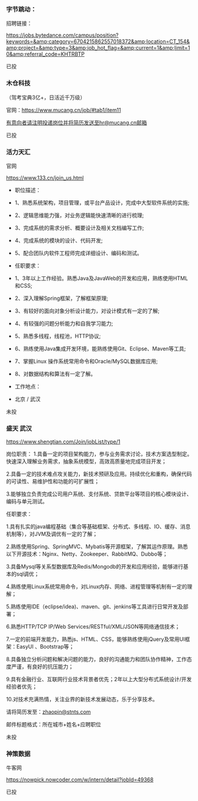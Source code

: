### 字节跳动：

招聘链接：

https://jobs.bytedance.com/campus/position?keywords=&amp;category=6704215862557018372&amp;location=CT_154&amp;project=&amp;type=3&amp;job_hot_flag=&amp;current=1&amp;limit=10&amp;referral_code=KHTRBTP

已投



### 木仓科技

（驾考宝典3亿+，日活近千万级）

官网：https://www.mucang.cn/job/#tab1/item11

有意向者请注明投递岗位并将简历发送至hr@mucang.cn邮箱

已投



### 活力天汇

官网

https://www.133.cn/join_us.html



- 职位描述：
- 1、熟悉系统架构，项目管理，或平台产品设计，完成中大型软件系统的实施;
- 2、逻辑思维能力强，对业务逻辑能快速清晰的进行梳理;
- 3、完成系统的需求分析、概要设计及相关文档编写工作;
- 4、完成系统的模块的设计、代码开发;
- 5、配合团队内软件工程师完成详细设计、编码和测试。

- 任职要求：

- 1、3年以上工作经验。熟悉Java及JavaWeb的开发和应用，熟练使用HTML和CSS;
- 2、深入理解Spring框架，了解框架原理;
- 3、有较好的面向对象分析设计能力，对设计模式有一定的了解;
- 4、有较强的问题分析能力和自我学习能力;
- 5、熟悉多线程，线程池，HTTP协议;
- 6、熟练使用Java集成开发环境，能熟练使用Git、Eclipse、Maven等工具;
- 7、掌握Linux 操作系统常用命令和Oracle/MySQL数据库应用;
- 8、对数据结构和算法有一定了解。

- 工作地点：
- 北京 / 武汉

未投



### 盛天 武汉

https://www.shengtian.com/Join/jobList/type/1

岗位职责：
1.具备一定的项目架构能力，参与业务需求讨论，技术方案选型制定。快速深入理解业务需求，抽象系统模型，高效高质量地完成项目开发；

2.具备一定的技术难点攻关能力，新技术预研及应用。持续优化和重构，确保代码的可读性、易维护性和功能的可扩展性；

3.能够独立负责完成公司用户系统、支付系统、贷款平台等项目的核心模块设计、编码与单元测试。


任职要求：

1.具有扎实的java编程基础（集合等基础框架、分布式、多线程、IO、缓存、消息机制等），对JVM及调优有一定的了解；

2.熟练使用Spring、SpringMVC、Mybatis等开源框架，了解其运作原理。熟悉以下开源技术：Nginx、Netty、Zookeeper、RabbitMQ、Dubbo等；

3.具备Mysql等关系型数据库及Redis/Mongodb的开发和应用经验，能够进行基本的sql调优；

4.熟练使用Linux系统常用命令，对Linux内存、网络、进程管理等机制有一定的理解；

5.熟练使用IDE（eclipse/idea)、maven、git、jenkins等工具进行日常开发及部署；

6.熟悉HTTP/TCP IP/Web Services/RESTful/XML/JSON等网络通信技术；

7.一定的前端开发能力，熟悉js、HTML、CSS，能够熟练使用jQuery及常用UI框架：EasyUI 、Bootstrap等；

8.具备独立分析问题和解决问题的能力，良好的沟通能力和团队协作精神，工作态度严谨，有良好的抗压能力；

9.具有金融行业、互联网行业技术背景者优先；2年以上大型分布式系统设计/开发经验者优先；

10.对技术充满热情，关注业界的新技术发展动态，乐于分享技术。



请将简历发至：[zhaopin@stnts.com](mailto:zhaopin@stnts.com)

邮件标题格式：所在城市+姓名+应聘职位

未投





### 神策数据

牛客网

https://nowpick.nowcoder.com/w/intern/detail?jobId=49368

已投

